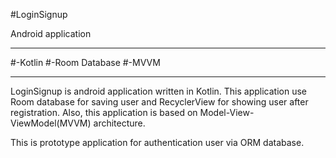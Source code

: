 #LoginSignup


Android application

--------------------------------------------------------------------
#-Kotlin
#-Room Database
#-MVVM

--------------------------------------------------------------------
LoginSignup is android application written in Kotlin. This application use Room database for saving user and RecyclerView for showing user after registration.
Also, this application is based on Model-View-ViewModel(MVVM) architecture. 

This is prototype application for authentication user via ORM database.

